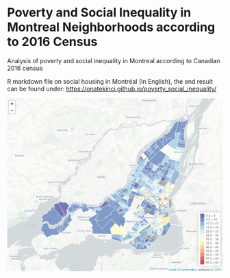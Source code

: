 # Poverty and Social Inequality in Montreal Neighborhoods according to 2016 Census
Analysis of poverty and social inequality in Montreal according to Canadian 2016 census 


R markdown file on social housing in Montréal (In English), the end result can be found under:
https://onatekinci.github.io/poverty_social_inequality/

![alt text](https://github.com/onatekinci/poverty_social_inequality/blob/master/images/seniors_lico_at_2016.png)


